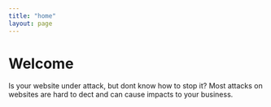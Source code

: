 ```yaml
---
title: "home"
layout: page
---
```


# Welcome
Is your website under attack, but dont know how to stop it? Most attacks on websites are hard to dect and can cause impacts to your business.
